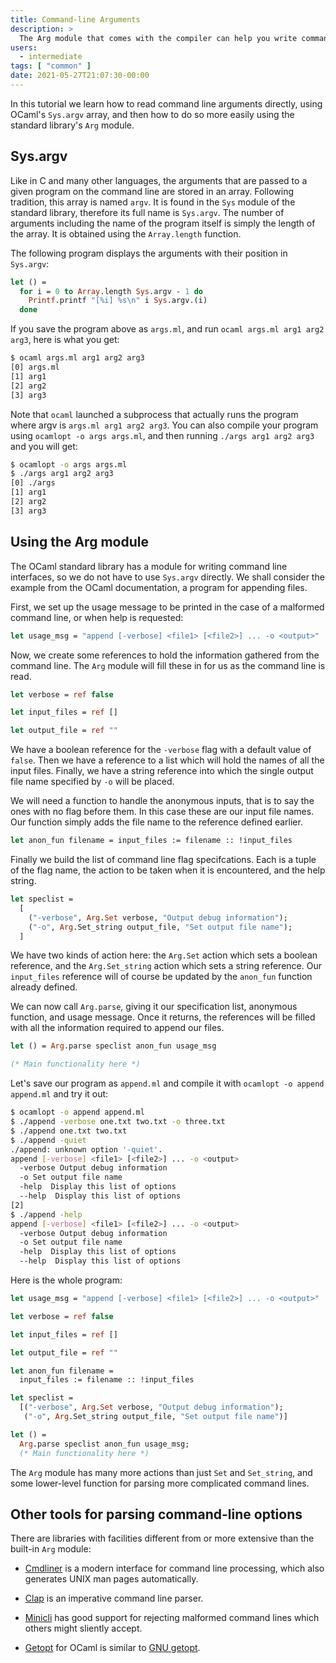 ```yaml
---
title: Command-line Arguments
description: >
  The Arg module that comes with the compiler can help you write command line interfaces
users:
  - intermediate
tags: [ "common" ]
date: 2021-05-27T21:07:30-00:00
---
```


In this tutorial we learn how to read command line arguments directly, using
OCaml's `Sys.argv` array, and then how to do so more easily using the standard
library's `Arg` module.

## Sys.argv

Like in C and many other languages, the arguments that are passed to a given
program on the command line are stored in an array. Following tradition, this
array is named `argv`. It is found in the `Sys` module of the standard library,
therefore its full name is `Sys.argv`. The number of arguments including the
name of the program itself is simply the length of the array. It is obtained
using the `Array.length` function.

The following program displays the arguments with their position in `Sys.argv`:

<!-- $MDX file=examples/args.ml -->
```ocaml
let () =
  for i = 0 to Array.length Sys.argv - 1 do
    Printf.printf "[%i] %s\n" i Sys.argv.(i)
  done
```

If you save the program above as `args.ml`, and run `ocaml args.ml arg1 arg2
arg3`, here is what you get:

<!-- $MDX dir=examples -->
```sh
$ ocaml args.ml arg1 arg2 arg3
[0] args.ml
[1] arg1
[2] arg2
[3] arg3
```

Note that `ocaml` launched a subprocess that actually runs the program where
argv is `args.ml arg1 arg2 arg3`. You can also compile your program using
`ocamlopt -o args args.ml`, and then running `./args arg1 arg2 arg3` and you
will get:

<!-- $MDX dir=examples -->
```sh
$ ocamlopt -o args args.ml
$ ./args arg1 arg2 arg3
[0] ./args
[1] arg1
[2] arg2
[3] arg3
```

## Using the Arg module

The OCaml standard library has a module for writing command line interfaces, so
we do not have to use `Sys.argv` directly. We shall consider the example from
the OCaml documentation, a program for appending files.

First, we set up the usage message to be printed in the case of a malformed
command line, or when help is requested:

<!-- $MDX file=examples/append.ml,part=0 -->
```ocaml
let usage_msg = "append [-verbose] <file1> [<file2>] ... -o <output>"
```

Now, we create some references to hold the information gathered from the
command line. The `Arg` module will fill these in for us as the command line is
read.

<!-- $MDX file=examples/append.ml,part=1 -->
```ocaml
let verbose = ref false

let input_files = ref []

let output_file = ref ""
```

We have a boolean reference for the `-verbose` flag with a default value of
`false`. Then we have a reference to a list which will hold the names of all
the input files. Finally, we have a string reference into which the single
output file name specified by `-o` will be placed.

We will need a function to handle the anonymous inputs, that is to say the ones
with no flag before them. In this case these are our input file names. Our
function simply adds the file name to the reference defined earlier.

<!-- $MDX file=examples/append.ml,part=2 -->
```ocaml
let anon_fun filename = input_files := filename :: !input_files
```

Finally we build the list of command line flag specifcations. Each is a tuple
of the flag name, the action to be taken when it is encountered, and the help
string.

<!-- $MDX file=examples/append.ml,part=3 -->
```ocaml
let speclist =
  [
    ("-verbose", Arg.Set verbose, "Output debug information");
    ("-o", Arg.Set_string output_file, "Set output file name");
  ]
```

We have two kinds of action here: the `Arg.Set` action which sets a boolean
reference, and the `Arg.Set_string` action which sets a string reference. Our
`input_files` reference will of course be updated by the `anon_fun` function
already defined.

We can now call `Arg.parse`, giving it our specification list, anonymous
function, and usage message. Once it returns, the references will be filled
with all the information required to append our files.

<!-- $MDX file=examples/append.ml,part=4 -->
```ocaml
let () = Arg.parse speclist anon_fun usage_msg

(* Main functionality here *)
```

Let's save our program as `append.ml` and compile it with `ocamlopt -o append
append.ml` and try it out:

<!-- $MDX dir=examples -->
```sh
$ ocamlopt -o append append.ml
$ ./append -verbose one.txt two.txt -o three.txt
$ ./append one.txt two.txt
$ ./append -quiet
./append: unknown option '-quiet'.
append [-verbose] <file1> [<file2>] ... -o <output>
  -verbose Output debug information
  -o Set output file name
  -help  Display this list of options
  --help  Display this list of options
[2]
$ ./append -help
append [-verbose] <file1> [<file2>] ... -o <output>
  -verbose Output debug information
  -o Set output file name
  -help  Display this list of options
  --help  Display this list of options
```

Here is the whole program:

```ocaml
let usage_msg = "append [-verbose] <file1> [<file2>] ... -o <output>"

let verbose = ref false

let input_files = ref []

let output_file = ref ""

let anon_fun filename =
  input_files := filename :: !input_files

let speclist =
  [("-verbose", Arg.Set verbose, "Output debug information");
   ("-o", Arg.Set_string output_file, "Set output file name")]

let () =
  Arg.parse speclist anon_fun usage_msg;
  (* Main functionality here *)
```

The `Arg` module has many more actions than just `Set` and `Set_string`, and
some lower-level function for parsing more complicated command lines.

## Other tools for parsing command-line options

There are libraries with facilities different from or more extensive than the
built-in `Arg` module:

* [Cmdliner](https://erratique.ch/software/cmdliner/doc/Cmdliner) is a modern
  interface for command line processing, which also generates UNIX man pages
  automatically.

* [Clap](https://opam.ocaml.org/packages/clap/) is an imperative command line
  parser.

* [Minicli](https://opam.ocaml.org/packages/minicli/) has good support for
  rejecting malformed command lines which others might sliently accept.

* [Getopt](https://opam.ocaml.org/packages/getopt/) for OCaml is similar to
  [GNU getopt](https://www.gnu.org/software/libc/manual/html_node/Getopt.html).
